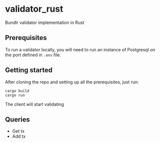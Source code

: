 # validator_rust

Bundlr validator implementation in Rust

## Prerequisites
To run a validator locally, you will need to run an instance of Postgresql on the port defined in `.env` file.

## Getting started
After cloning the repo and setting up all the prerequisites, just run:

```
cargo build
cargo run
```

The client will start validating 

## Queries

- Get tx
- Add tx
